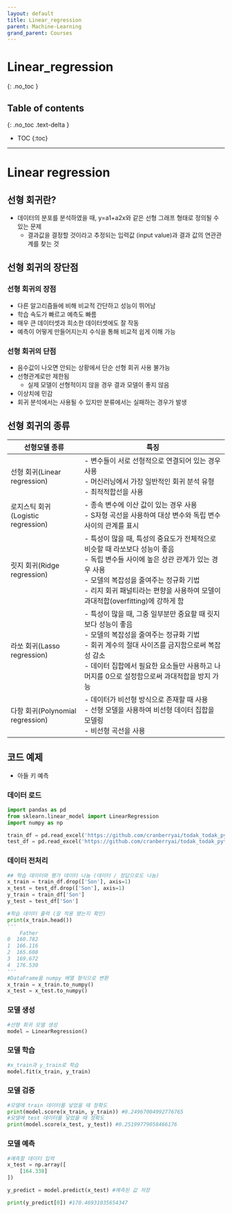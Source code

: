 ```yaml
---
layout: default
title: Linear_regression
parent: Machine-Learning
grand_parent: Courses
---
```


# Linear_regression
{: .no_toc }

## Table of contents
{: .no_toc .text-delta }

- TOC
{:toc}

---

# Linear regression

## 선형 회귀란?

- 데이터의 분포를 분석하였을 때, y=a1+a2x와 같은 선형 그래프 형태로 정의될 수 있는 문제
    - 결과값을 결정할 것이라고 추정되는 입력값 (input value)과 결과 값의 연관관계를 찾는 것

## 선형 회귀의 장단점

### 선형 회귀의 장점

- 다른 알고리즘들에 비해 비교적 간단하고 성능이 뛰어남
- 학습 속도가 빠르고 예측도 빠름
- 매우 큰 데이터셋과 희소한 데이터셋에도 잘 작동
- 예측이 어떻게 만들어지는지 수식을 통해 비교적 쉽게 이해 가능

### 선형 회귀의 단점

- 음수값이 나오면 안되는 상황에서 단순 선형 회귀 사용 불가능
- 선형관계로만 제한됨
    - 실제 모델이 선형적이지 않을 경우 결과 모델이 좋지 않음
- 이상치에 민감
- 회귀 분석에서는 사용될 수 있지만 분류에서는 실패하는 경우가 발생

## 선형 회귀의 종류

| 선형모델 종류 | 특징 |
| --- | --- |
| 선형 회귀(Linear regression) | - 변수들이 서로 선형적으로 연결되어 있는 경우 사용<br>- 머신러닝에서 가장 일반적인 회귀 분석 유형<br>- 최적적합선을 사용 |
| 로지스틱 회귀(Logistic regression) | - 종속 변수에 이산 값이 있는 경우 사용<br>- S자형 곡선을 사용하여 대상 변수와 독립 변수 사이의 관계를 표시 |
| 릿지 회귀(Ridge regression) | - 특성이 많을 때, 특성의 중요도가 전체적으로 비슷할 때 라쏘보다 성능이 좋음<br>- 독립 변수들 사이에 높은 상관 관계가 있는 경우 사용<br>- 모델의 복잡성을 줄여주는 정규화 기법<br>- 리지 회귀 패널티라는 편향을 사용하여 모델이 과대적합(overfitting)에 강하게 함 |
| 라쏘 회귀(Lasso regression) | - 특성이 많을 때, 그중 일부분만 중요할 때 릿지보다 성능이 좋음<br>- 모델의 복잡성을 줄여주는 정규화 기법<br>- 회귀 계수의 절대 사이즈를 금지함으로써 복잡성 감소<br>- 데이터 집합에서 필요한 요소들만 사용하고 나머지를 0으로 설정함으로써 과대적합을 방지 가능 |
| 다항 회귀(Polynomial regression) | - 데이터가 비선형 방식으로 존재할 때 사용<br>- 선형 모델을 사용하여 비선형 데이터 집합을 모델링<br>- 비선형 곡선을 사용 |

## 코드 예제

- 아들 키 예측

### 데이터 로드

```python
import pandas as pd
from sklearn.linear_model import LinearRegression
import numpy as np

train_df = pd.read_excel('https://github.com/cranberryai/todak_todak_python/blob/master/machine_learning/regression/%E1%84%8B%E1%85%A1%E1%84%87%E1%85%A5%E1%84%8C%E1%85%B5%E1%84%8B%E1%85%A1%E1%84%83%E1%85%B3%E1%86%AF%E1%84%8F%E1%85%B5.xlsx?raw=true', sheet_name='train')
test_df = pd.read_excel('https://github.com/cranberryai/todak_todak_python/blob/master/machine_learning/regression/%E1%84%8B%E1%85%A1%E1%84%87%E1%85%A5%E1%84%8C%E1%85%B5%E1%84%8B%E1%85%A1%E1%84%83%E1%85%B3%E1%86%AF%E1%84%8F%E1%85%B5.xlsx?raw=true', sheet_name='test')
```

### 데이터 전처리

```python
## 학습 데이터와 평가 데이터 나눔 (데이터 / 정답으로도 나눔)
x_train = train_df.drop(['Son'], axis=1)
x_test = test_df.drop(['Son'], axis=1)
y_train = train_df['Son']
y_test = test_df['Son']

#학습 데이터 출력 (잘 적용 됐는지 확인)
print(x_train.head())
'''
    Father
0  160.782
1  166.116
2  165.608
3  169.672
4  176.530
'''
#DataFrame을 numpy 배열 형식으로 변환
x_train = x_train.to_numpy()
x_test = x_test.to_numpy()
```

### 모델 생성

```python
#선형 회귀 모델 생성
model = LinearRegression()
```

### 모델 학습

```python
#x_train과 y_train로 학습
model.fit(x_train, y_train)
```

### 모델 검증

```python
#모델에 train 데이터를 넣었을 때 정확도
print(model.score(x_train, y_train)) #0.24967004992776765
#모델에 test 데이터를 넣었을 때 정확도
print(model.score(x_test, y_test)) #0.25199779058466176
```

### 모델 예측

```python
#예측할 데이터 입력
x_test = np.array([
    [164.338]
])

y_predict = model.predict(x_test) #예측된 값 저장

print(y_predict[0]) #170.46931035654347
```